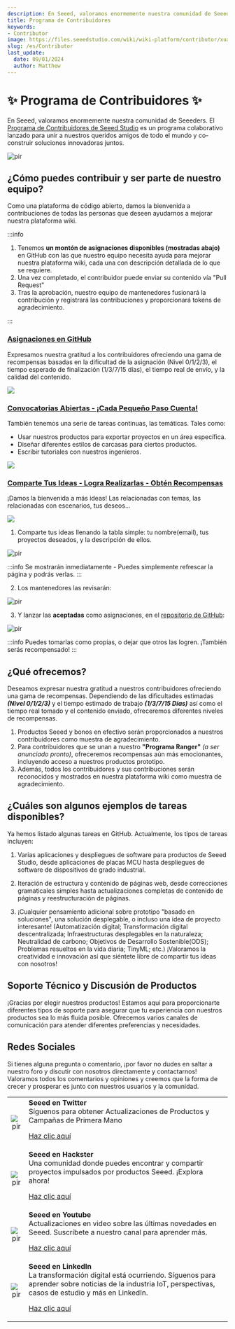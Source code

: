 ```yaml
---
description: En Seeed, valoramos enormemente nuestra comunidad de Seeeders. El Programa de Contribuidores de Seeed Studio es un programa colaborativo lanzado para unir a nuestros queridos amigos de todo el mundo y co-construir soluciones innovadoras juntos.
title: Programa de Contribuidores
keywords:
- Contributor
image: https://files.seeedstudio.com/wiki/wiki-platform/contributor/xuanchuan.jpg
slug: /es/Contributor
last_update:
  date: 09/01/2024
  author: Matthew
---
```


# ✨ Programa de Contribuidores ✨

En Seeed, valoramos enormemente nuestra comunidad de Seeeders. El [Programa de Contribuidores de Seeed Studio](/contributors) es un programa colaborativo lanzado para unir a nuestros queridos amigos de todo el mundo y co-construir soluciones innovadoras juntos.

<p style={{textAlign: 'center'}}><img src="http://files.seeedstudio.com/wiki/wiki-platform/contributor/contributors.png" alt="pir" width={800} height="auto" /></p>

## ¿Cómo puedes contribuir y ser parte de nuestro equipo?

Como una plataforma de código abierto, damos la bienvenida a contribuciones de todas las personas que deseen ayudarnos a mejorar nuestra plataforma wiki.

:::info

1. Tenemos **un montón de asignaciones disponibles (mostradas abajo)** en GitHub con las que nuestro equipo necesita ayuda para mejorar nuestra plataforma wiki, cada una con descripción detallada de lo que se requiere.
2. Una vez completado, el contribuidor puede enviar su contenido vía "Pull Request"
3. Tras la aprobación, nuestro equipo de mantenedores fusionará la contribución y registrará las contribuciones y proporcionará tokens de agradecimiento.

:::

### [Asignaciones en GitHub](https://github.com/orgs/Seeed-Studio/projects/6)

Expresamos nuestra gratitud a los contribuidores ofreciendo una gama de recompensas basadas en la dificultad de la asignación (Nivel 0/1/2/3), el tiempo esperado de finalización (1/3/7/15 días), el tiempo real de envío, y la calidad del contenido.

![](http://files.seeedstudio.com/wiki/wiki-platform/contributor/github_assignment_2.png)

### [Convocatorias Abiertas - ¡Cada Pequeño Paso Cuenta!](https://wiki.seeedstudio.com/contributors/)

También tenemos una serie de tareas continuas, las temáticas. Tales como:

- Usar nuestros productos para exportar proyectos en un área específica.
- Diseñar diferentes estilos de carcasas para ciertos productos.
- Escribir tutoriales con nuestros ingenieros.

![](http://files.seeedstudio.com/wiki/wiki-platform/contributor/open_call.png)

### [Comparte Tus Ideas - Logra Realizarlas - Obtén Recompensas](https://wiki.seeedstudio.com/contributors/)

¡Damos la bienvenida a más ideas! Las relacionadas con temas, las relacionadas con escenarios, tus deseos...

![](http://files.seeedstudio.com/wiki/wiki-platform/contributor/submit.png)

1. Comparte tus ideas llenando la tabla simple: tu nombre(email), tus proyectos deseados, y la descripción de ellos.

<p style={{textAlign: 'center'}}><img src="http://files.seeedstudio.com/wiki/wiki-platform/contributor/wish.png" alt="pir" width={400} height="auto" /></p>

:::info
Se mostrarán inmediatamente - Puedes simplemente refrescar la página y podrás verlas.
:::

2. Los mantenedores las revisarán:

<p style={{textAlign: 'center'}}><img src="http://files.seeedstudio.com/wiki/wiki-platform/contributor/submit_2.png" alt="pir" width={1000} height="auto" /></p>

3. Y lanzar las **aceptadas** como asignaciones, en el [repositorio de GitHub](https://github.com/orgs/Seeed-Studio/projects/6/views/1):

<p style={{textAlign: 'center'}}><img src="http://files.seeedstudio.com/wiki/wiki-platform/contributor/submit_3.png" alt="pir" width={400} height="auto" /></p>

:::info
Puedes tomarlas como propias, o dejar que otros las logren. ¡También serás recompensado!
:::

## ¿Qué ofrecemos?

Deseamos expresar nuestra gratitud a nuestros contribuidores ofreciendo una gama de recompensas.
Dependiendo de las dificultades estimadas ***(Nivel 0/1/2/3)*** y el tiempo estimado de trabajo ***(1/3/7/15 Días)*** así como el tiempo real tomado y el contenido enviado, ofreceremos diferentes niveles de recompensas.

1. Productos Seeed y bonos en efectivo serán proporcionados a nuestros contribuidores como muestra de agradecimiento.
2. Para contribuidores que se unan a nuestro **"Programa Ranger"** *(a ser anunciado pronto)*, ofreceremos recompensas aún más emocionantes, incluyendo acceso a nuestros productos prototipo.
3. Además, todos los contribuidores y sus contribuciones serán reconocidos y mostrados en nuestra plataforma wiki como muestra de agradecimiento.

## ¿Cuáles son algunos ejemplos de tareas disponibles?

Ya hemos listado algunas tareas en GitHub. Actualmente, los tipos de tareas incluyen:

1. Varias aplicaciones y despliegues de software para productos de Seeed Studio, desde aplicaciones de placas MCU hasta despliegues de software de dispositivos de grado industrial.

2. Iteración de estructura y contenido de páginas web, desde correcciones gramaticales simples hasta actualizaciones completas de contenido de páginas y reestructuración de páginas.

3. ¡Cualquier pensamiento adicional sobre prototipo "basado en soluciones", una solución desplegable, o incluso una idea de proyecto interesante! (Automatización digital; Transformación digital descentralizada; Infraestructuras desplegables en la naturaleza; Neutralidad de carbono; Objetivos de Desarrollo Sostenible(ODS); Problemas resueltos en la vida diaria; TinyML; etc.) ¡Valoramos la creatividad e innovación así que siéntete libre de compartir tus ideas con nosotros!

## Soporte Técnico y Discusión de Productos

¡Gracias por elegir nuestros productos! Estamos aquí para proporcionarte diferentes tipos de soporte para asegurar que tu experiencia con nuestros productos sea lo más fluida posible. Ofrecemos varios canales de comunicación para atender diferentes preferencias y necesidades.

<div class="button_tech_support_container">
<a href="https://forum.seeedstudio.com/" class="button_forum"></a>
<a href="https://www.seeedstudio.com/contacts" class="button_email"></a>
</div>

<div class="button_tech_support_container">
<a href="https://discord.gg/eWkprNDMU7" class="button_discord"></a>
<a href="https://github.com/Seeed-Studio/wiki-documents/discussions/69" class="button_discussion"></a>
</div>

## Redes Sociales

Si tienes alguna pregunta o comentario, ¡por favor no dudes en saltar a nuestro foro y discutir con nosotros directamente y contactarnos! Valoramos todos los comentarios y opiniones y creemos que la forma de crecer y prosperar es junto con nuestros usuarios y la comunidad.

<table align="center">
  <tbody>
    <tr>
      <td align="center"><p style={{textAlign: 'center'}}><img src="https://files.seeedstudio.com/wiki/IndexWiki/Twitter1.png" alt="pir" width={60} height="auto" /></p></td>
      <td align="left"><strong>Seeed en Twitter</strong><br />Síguenos para obtener Actualizaciones de Productos y Campañas de Primera Mano<p><a href="https://twitter.com/seeedstudio" target="_blank">Haz clic aquí</a></p></td>
    </tr>
    <tr>
      <td align="center"><p style={{textAlign: 'center'}}><img src="https://files.seeedstudio.com/wiki/IndexWiki/hackster1.png" alt="pir" width={200} height="auto" /></p></td>
      <td align="left"><strong>Seeed en Hackster</strong><br />Una comunidad donde puedes encontrar y compartir proyectos impulsados por productos Seeed. ¡Explora ahora!<p><a href="https://www.hackster.io/seeed" target="_blank">Haz clic aquí</a></p></td>
    </tr>
    <tr>
      <td align="center"><p style={{textAlign: 'center'}}><img src="https://files.seeedstudio.com/wiki/IndexWiki/YouTube.png" alt="pir" width={300} height="auto" /></p></td>
      <td align="left"><strong>Seeed en Youtube</strong><br />Actualizaciones en video sobre las últimas novedades en Seeed. Suscríbete a nuestro canal para aprender más.<p><a href="http://www.youtube.com/c/SeeedStudioSZ" target="_blank">Haz clic aquí</a></p></td>
    </tr>
    <tr>
      <td align="center"><p style={{textAlign: 'center'}}><img src="https://files.seeedstudio.com/wiki/IndexWiki/LinkedIn_Logo.png" alt="pir" width={300} height="auto" /></p></td>
      <td align="left"><strong>Seeed en LinkedIn</strong><br />La transformación digital está ocurriendo. Síguenos para aprender sobre noticias de la industria IoT, perspectivas, casos de estudio y más en LinkedIn.<p><a href="https://www.linkedin.com/company/seeedstudio" target="_blank">Haz clic aquí</a></p></td>
    </tr>
  </tbody>
</table>
